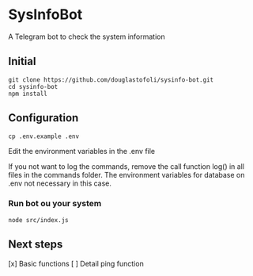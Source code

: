 # SysInfoBot

A Telegram bot to check the system information

## Initial
```
git clone https://github.com/douglastofoli/sysinfo-bot.git
cd sysinfo-bot
npm install
```

## Configuration
```
cp .env.example .env
```
Edit the environment variables in the .env file

If you not want to log the commands, remove the call function log() in all files in the commands folder.
The environment variables for database on .env not necessary in this case.

### Run bot ou your system
```
node src/index.js
```

## Next steps

[x] Basic functions
[ ] Detail ping function
